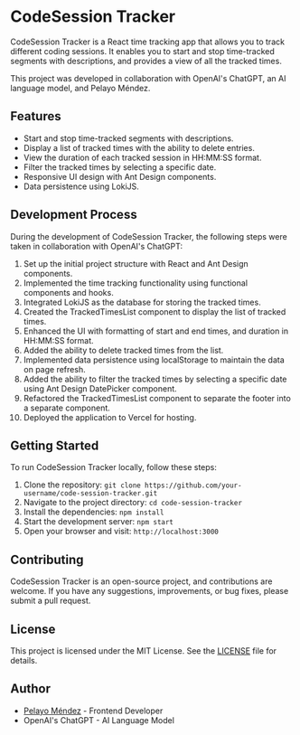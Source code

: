 # CodeSession Tracker

CodeSession Tracker is a React time tracking app that allows you to track different coding sessions. It enables you to start and stop time-tracked segments with descriptions, and provides a view of all the tracked times.

This project was developed in collaboration with OpenAI's ChatGPT, an AI language model, and Pelayo Méndez.

## Features

- Start and stop time-tracked segments with descriptions.
- Display a list of tracked times with the ability to delete entries.
- View the duration of each tracked session in HH:MM:SS format.
- Filter the tracked times by selecting a specific date.
- Responsive UI design with Ant Design components.
- Data persistence using LokiJS.

## Development Process

During the development of CodeSession Tracker, the following steps were taken in collaboration with OpenAI's ChatGPT:

1. Set up the initial project structure with React and Ant Design components.
2. Implemented the time tracking functionality using functional components and hooks.
3. Integrated LokiJS as the database for storing the tracked times.
4. Created the TrackedTimesList component to display the list of tracked times.
5. Enhanced the UI with formatting of start and end times, and duration in HH:MM:SS format.
6. Added the ability to delete tracked times from the list.
7. Implemented data persistence using localStorage to maintain the data on page refresh.
8. Added the ability to filter the tracked times by selecting a specific date using Ant Design DatePicker component.
9. Refactored the TrackedTimesList component to separate the footer into a separate component.
10. Deployed the application to Vercel for hosting.

## Getting Started

To run CodeSession Tracker locally, follow these steps:

1. Clone the repository: `git clone https://github.com/your-username/code-session-tracker.git`
2. Navigate to the project directory: `cd code-session-tracker`
3. Install the dependencies: `npm install`
4. Start the development server: `npm start`
5. Open your browser and visit: `http://localhost:3000`

## Contributing

CodeSession Tracker is an open-source project, and contributions are welcome. If you have any suggestions, improvements, or bug fixes, please submit a pull request.

## License

This project is licensed under the MIT License. See the [LICENSE](LICENSE) file for details.

## Author

- [Pelayo Méndez](https://github.com/pelayomendez) - Frontend Developer
- OpenAI's ChatGPT - AI Language Model


